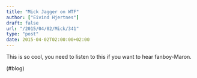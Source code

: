 ```yaml
---
title: "Mick Jagger on WTF"
author: ["Eivind Hjertnes"]
draft: false
url: "/2015/04/02/Mick/341"
type: "post"
date: 2015-04-02T02:00:00+02:00
---
```


This is so cool, you need to listen to this if you want to hear
fanboy-Maron.

(#blog)
